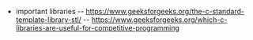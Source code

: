 - important libraries
  -- https://www.geeksforgeeks.org/the-c-standard-template-library-stl/
  -- https://www.geeksforgeeks.org/which-c-libraries-are-useful-for-competitive-programming


